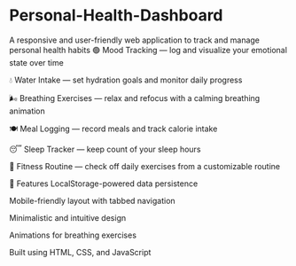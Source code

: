 # Personal-Health-Dashboard
A responsive and user-friendly web application to track and manage personal health habits
🟢 Mood Tracking — log and visualize your emotional state over time

💧 Water Intake — set hydration goals and monitor daily progress

🌬️ Breathing Exercises — relax and refocus with a calming breathing animation

🍽️ Meal Logging — record meals and track calorie intake

😴 Sleep Tracker — keep count of your sleep hours

🏃 Fitness Routine — check off daily exercises from a customizable routine

🚀 Features
LocalStorage-powered data persistence

Mobile-friendly layout with tabbed navigation

Minimalistic and intuitive design

Animations for breathing exercises

Built using HTML, CSS, and JavaScript
